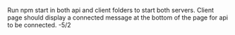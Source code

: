 Run npm start in both api and client folders to start both servers.
Client page should display a connected message at the bottom of the page for api to be connected.
-5/2

